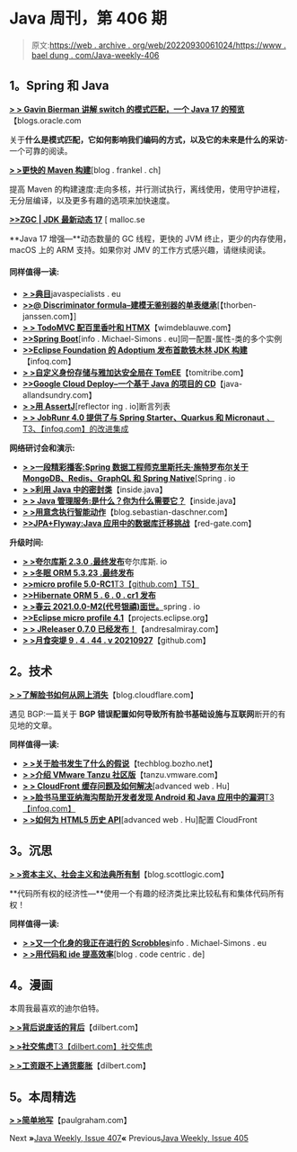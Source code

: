 # Java 周刊，第 406 期

> 原文:[https://web . archive . org/web/20220930061024/https://www . bael dung . com/Java-weekly-406](https://web.archive.org/web/20220930061024/https://www.baeldung.com/java-weekly-406)

## **1。Spring 和 Java**

[**> > Gavin Bierman 讲解 switch 的模式匹配，一个 Java 17 的预览**](https://web.archive.org/web/20220523140643/https://blogs.oracle.com/javamagazine/post/java-pattern-matching-switch-preview)【blogs.oracle.com

关于**什么是模式匹配，它如何影响我们编码的方式，以及它的未来是什么的采访**-一个可靠的阅读。

[**> >更快的 Maven 构建**](https://web.archive.org/web/20220523140643/https://blog.frankel.ch/faster-maven-builds/1/)[blog . frankel . ch]

提高 Maven 的构建速度:走向多核，并行测试执行，离线使用，使用守护进程，无分层编译，以及更多有趣的选项来加快速度。

[**>>ZGC | JDK 最新动态 17**](https://web.archive.org/web/20220523140643/https://malloc.se/blog/zgc-jdk17) [ malloc.se

**Java 17 增强—**动态数量的 GC 线程，更快的 JVM 终止，更少的内存使用，macOS 上的 ARM 支持。如果你对 JMV 的工作方式感兴趣，请继续阅读。

#### **同样值得一读:**

*   [**> >典目**](https://web.archive.org/web/20220523140643/https://www.javaspecialists.eu/archive/Issue293-Canonical-Orders.html)javaspecialists . eu
*   [**>>@ Discriminator formula–建模无鉴别器的单表继承**](https://web.archive.org/web/20220523140643/https://thorben-janssen.com/discriminatorformular/)[【thorben-janssen.com】]
*   [**> > TodoMVC 配百里香叶和 HTMX**](https://web.archive.org/web/20220523140643/https://www.wimdeblauwe.com/blog/2021/10/04/todomvc-with-thymeleaf-and-htmx/)【wimdeblauwe.com】
*   [**>>Spring Boot**](https://web.archive.org/web/20220523140643/https://info.michael-simons.eu/2021/09/29/multiple-instances-of-configuration-properties-in-spring-boot/)[info . Michael-Simons . eu]同一配置-属性-类的多个实例
*   [**>>Eclipse Foundation 的 Adoptium 发布首款铁木林 JDK 构建**](https://web.archive.org/web/20220523140643/https://www.infoq.com/news/2021/10/adoptium-releases-temurin-jdk/)【infoq.com】
*   [**> >自定义身份存储与雅加达安全局在 TomEE**](https://web.archive.org/web/20220523140643/https://www.tomitribe.com/blog/custom-identity-store-with-jakarta-security-in-tomee/)【tomitribe.com】
*   [**>>Google Cloud Deploy–一个基于 Java 的项目的 CD**](https://web.archive.org/web/20220523140643/http://www.java-allandsundry.com/2021/09/google-cloud-deploy-cd-for-java-based.html)【java-allandsundry.com】
*   [**> >用 AssertJ**](https://web.archive.org/web/20220523140643/https://reflectoring.io/assertj-lists/)[reflector ing . io]断言列表
*   [**> > JobRunr 4.0 提供了与 Spring Starter、Quarkus 和 Micronaut** 、T3、【infoq.com】的改进集成](https://web.archive.org/web/20220523140643/https://www.infoq.com/news/2021/09/jobrunr-4-released/)

**网络研讨会和演示:**

*   [**> >一段精彩播客:Spring 数据工程师克里斯托夫·施特罗布尔关于 MongoDB、Redis、GraphQL 和 Spring Native**](https://web.archive.org/web/20220523140643/https://spring.io/blog/2021/09/30/a-bootiful-podcast-spring-data-engineer-christoph-strobl-on-mongodb-redis-graphql-and-spring-native)[Spring . io
*   [**> >利用 Java 中的密封类**](https://web.archive.org/web/20220523140643/https://inside.java/2021/09/29/sealed-classes/)【inside.java】
*   [**> > Java 管理服务:是什么？你为什么需要它？**](https://web.archive.org/web/20220523140643/https://inside.java/2021/10/06/devlive-jms/)【inside.java】
*   [**> >用意念执行智能动作**](https://web.archive.org/web/20220523140643/https://blog.sebastian-daschner.com/entries/intellij-actions-ideavim)【blog.sebastian-daschner.com】
*   [**>>JPA+Flyway:Java 应用中的数据库迁移挑战**](https://web.archive.org/web/20220523140643/https://www.red-gate.com/hub/events/jpa-flyway-database-migration-challenges-in-java-apps-3)【red-gate.com】

**升级时间:**

*   [**> >夸尔库斯 2.3.0 .最终发布**](https://web.archive.org/web/20220523140643/https://quarkus.io/blog/quarkus-2-3-0-final-released/)夸尔库斯. io
*   [**> >冬眠 ORM 5.3.23 .最终发布**](https://web.archive.org/web/20220523140643/https://in.relation.to/2021/09/29/hibernate-orm-5323-final-out/)
*   [**>>micro profile 5.0-RC1**T3【github.com】T5】](https://web.archive.org/web/20220523140643/https://github.com/eclipse/microprofile/releases)
*   [**>>Hibernate ORM 5 . 6 . 0 . cr1 发布**](https://web.archive.org/web/20220523140643/https://in.relation.to/2021/09/29/hibernate-orm-560-CR1-release/)
*   [**> >春云 2021.0.0-M2(代号银禧)面世。**](https://web.archive.org/web/20220523140643/https://spring.io/blog/2021/10/04/spring-cloud-2021-0-0-m2-codename-jubilee-is-available)spring . io
*   [**>>Eclipse micro profile 4.1**](https://web.archive.org/web/20220523140643/https://github.com/eclipse/microprofile/releases)【projects.eclipse.org】
*   [**> > JReleaser 0.7.0 已经发布！**](https://web.archive.org/web/20220523140643/https://andresalmiray.com/jreleaser-0-7-0-has-been-released/)【andresalmiray.com】
*   [**> >月食突堤 9 . 4 . 44 . v 20210927**](https://web.archive.org/web/20220523140643/https://github.com/eclipse/jetty.project/releases)【github.com】

## **2。技术**

[**> >了解脸书如何从网上消失**](https://web.archive.org/web/20220523140643/https://blog.cloudflare.com/october-2021-facebook-outage/)【blog.cloudflare.com】

遇见 BGP:一篇关于 **BGP 错误配置如何导致所有脸书基础设施与互联网**断开的有见地的文章。

**同样值得一读:**

*   [**> >关于脸书发生了什么的假说**](https://web.archive.org/web/20220523140643/https://techblog.bozho.net/hypotheses-about-what-happened-to-facebook/)【techblog.bozho.net】
*   [**> >介绍 VMware Tanzu 社区版**](https://web.archive.org/web/20220523140643/https://tanzu.vmware.com/content/blog/vmware-tanzu-community-edition-announcement)【tanzu.vmware.com】
*   [**> > CloudFront 缓存问题及如何解决**](https://web.archive.org/web/20220523140643/https://advancedweb.hu/cloudfront-cache-problems-and-how-to-solve-them/)[advanced web . Hu]
*   [**> >脸书马里亚纳海沟帮助开发者发现 Android 和 Java 应用中的漏洞**T3【infoq.com】](https://web.archive.org/web/20220523140643/https://www.infoq.com/news/2021/10/Facebook-mariana-trench/)
*   [**> >如何为 HTML5 历史 API**](https://web.archive.org/web/20220523140643/https://advancedweb.hu/how-to-configure-cloudfront-for-the-html5-history-api/)[advanced web . Hu]配置 CloudFront

## **3。沉思**

[**> >资本主义、社会主义和法典所有制**](https://web.archive.org/web/20220523140643/https://blog.scottlogic.com/2021/09/30/Collective-Code-Ownership.html)【blog.scottlogic.com】

**代码所有权的经济性—**使用一个有趣的经济类比来比较私有和集体代码所有权！

**同样值得一读:**

*   [**> >又一个化身的我正在进行的 Scrobbles**](https://web.archive.org/web/20220523140643/https://info.michael-simons.eu/2021/10/03/yet-another-incarnation-of-my-ongoing-scrobbles/)info . Michael-Simons . eu
*   [**> >用代码和 ide 提高效率**](https://web.archive.org/web/20220523140643/https://blog.codecentric.de/en/2021/10/getting-efficient-with-code-and-development-environments/)[blog . code centric . de]

## **4。漫画**

本周我最喜欢的迪尔伯特。

[**> >背后说废话的背后**](https://web.archive.org/web/20220523140643/https://dilbert.com/strip/2021-10-06)【dilbert.com】

[**> >社交焦虑**T3【dilbert.com】社交焦虑](https://web.archive.org/web/20220523140643/https://dilbert.com/strip/2021-09-28)

[**> >工资跟不上通货膨胀**](https://web.archive.org/web/20220523140643/https://dilbert.com/strip/2021-10-05)【dilbert.com】

## **5。本周精选**

**[> >简单地写](https://web.archive.org/web/20220523140643/http://www.paulgraham.com/simply.html)**【paulgraham.com】

Next **»**[Java Weekly, Issue 407](/web/20220523140643/https://www.baeldung.com/java-weekly-407)**«** Previous[Java Weekly, Issue 405](/web/20220523140643/https://www.baeldung.com/java-weekly-405)